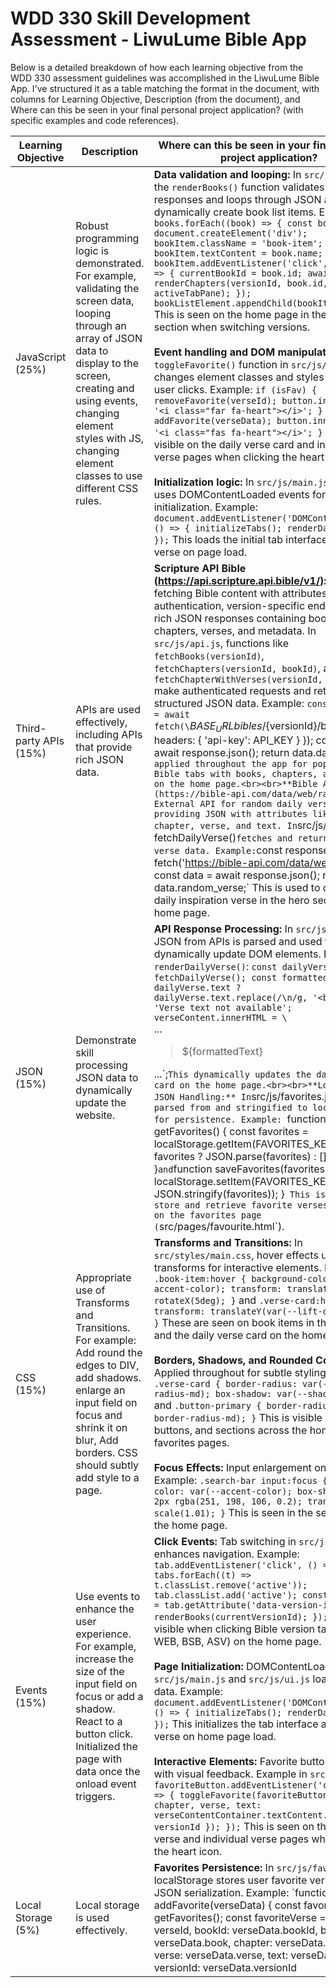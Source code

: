 # WDD 330 Skill Development Assessment - LiwuLume Bible App

Below is a detailed breakdown of how each learning objective from the WDD 330 assessment guidelines was accomplished in the LiwuLume Bible App. I've structured it as a table matching the format in the document, with columns for Learning Objective, Description (from the document), and Where can this be seen in your final personal project application? (with specific examples and code references).


| Learning Objective | Description | Where can this be seen in your final personal project application? |
|--------------------|-------------|---------------------------------------------------------------------|
| JavaScript (25%) | Robust programming logic is demonstrated. For example, validating the screen data, looping through an array of JSON data to display to the screen, creating and using events, changing element styles with JS, changing element classes to use different CSS rules. | **Data validation and looping:** In `src/js/ui.js`, the `renderBooks()` function validates API responses and loops through JSON arrays to dynamically create book list items. Example: `books.forEach((book) => { const bookItem = document.createElement('div'); bookItem.className = 'book-item'; bookItem.textContent = book.name; bookItem.addEventListener('click', async () => { currentBookId = book.id; await renderChapters(versionId, book.id, activeTabPane); }); bookListElement.appendChild(bookItem); });` This is seen on the home page in the Bible tabs section when switching versions.<br><br>**Event handling and DOM manipulation:** The `toggleFavorite()` function in `src/js/ui.js` changes element classes and styles based on user clicks. Example: `if (isFav) { removeFavorite(verseId); button.innerHTML = '<i class="far fa-heart"></i>'; } else { addFavorite(verseData); button.innerHTML = '<i class="fas fa-heart"></i>'; }` This is visible on the daily verse card and individual verse pages when clicking the heart icon.<br><br>**Initialization logic:** In `src/js/main.js`, the app uses DOMContentLoaded events for initialization. Example: `document.addEventListener('DOMContentLoaded', () => { initializeTabs(); renderDailyVerse(); });` This loads the initial tab interface and daily verse on page load. |
| Third-party APIs (15%) | APIs are used effectively, including APIs that provide rich JSON data. | **Scripture API Bible (https://api.scripture.api.bible/v1/):** Used for fetching Bible content with attributes like API key authentication, version-specific endpoints, and rich JSON responses containing books, chapters, verses, and metadata. In `src/js/api.js`, functions like `fetchBooks(versionId)`, `fetchChapters(versionId, bookId)`, and `fetchChapterWithVerses(versionId, chapterId)` make authenticated requests and return structured JSON data. Example: `const response = await fetch(\`${BASE_URL}bibles/${versionId}/books\`, { headers: { 'api-key': API_KEY } }); const data = await response.json(); return data.data;` This is applied throughout the app for populating the Bible tabs with books, chapters, and verses on the home page.<br><br>**Bible API (https://bible-api.com/data/web/random):** External API for random daily verses, providing JSON with attributes like book, chapter, verse, and text. In `src/js/api.js`, `fetchDailyVerse()` fetches and returns random verse data. Example: `const response = await fetch('https://bible-api.com/data/web/random'); const data = await response.json(); return data.random_verse;` This is used to display the daily inspiration verse in the hero section of the home page. |
| JSON (15%) | Demonstrate skill processing JSON data to dynamically update the website. | **API Response Processing:** In `src/js/ui.js`, JSON from APIs is parsed and used to dynamically update DOM elements. Example in `renderDailyVerse()`: `const dailyVerse = await fetchDailyVerse(); const formattedText = dailyVerse.text ? dailyVerse.text.replace(/\n/g, '<br>') : 'Verse text not available'; verseContent.innerHTML = \`<div class="verse-header">...<blockquote class="verse-text">${formattedText}</blockquote>...\`;` This dynamically updates the daily verse card on the home page.<br><br>**Local Storage JSON Handling:** In `src/js/favorites.js`, JSON is parsed from and stringified to localStorage for persistence. Example: `function getFavorites() { const favorites = localStorage.getItem(FAVORITES_KEY); return favorites ? JSON.parse(favorites) : []; }` and `function saveFavorites(favorites) { localStorage.setItem(FAVORITES_KEY, JSON.stringify(favorites)); }` This is used to store and retrieve favorite verses, displayed on the favorites page (`src/pages/favourite.html`). |
| CSS (15%) | Appropriate use of Transforms and Transitions. For example: Add round the edges to DIV, add shadows. enlarge an input field on focus and shrink it on blur, Add borders. CSS should subtly add style to a page. | **Transforms and Transitions:** In `src/styles/main.css`, hover effects use transforms for interactive elements. Example: `.book-item:hover { background-color: var(--accent-color); transform: translateY(-5px) rotateX(5deg); }` and `.verse-card:hover { transform: translateY(var(--lift-distance)); }` These are seen on book items in the Bible tabs and the daily verse card on the home page.<br><br>**Borders, Shadows, and Rounded Corners:** Applied throughout for subtle styling. Example: `.verse-card { border-radius: var(--border-radius-md); box-shadow: var(--shadow-md); }` and `.button-primary { border-radius: var(--border-radius-md); }` This is visible on all cards, buttons, and sections across the home and favorites pages.<br><br>**Focus Effects:** Input enlargement on focus. Example: `.search-bar input:focus { border-color: var(--accent-color); box-shadow: 0 0 0 2px rgba(251, 198, 106, 0.2); transform: scale(1.01); }` This is seen in the search bar on the home page. |
| Events (15%) | Use events to enhance the user experience. For example, increase the size of the input field on focus or add a shadow. React to a button click. Initialized the page with data once the onload event triggers. | **Click Events:** Tab switching in `src/js/ui.js` enhances navigation. Example: `tab.addEventListener('click', () => { tabs.forEach((t) => t.classList.remove('active')); tab.classList.add('active'); const versionId = tab.getAttribute('data-version-id'); renderBooks(currentVersionId); });` This is visible when clicking Bible version tabs (KJV, WEB, BSB, ASV) on the home page.<br><br>**Page Initialization:** DOMContentLoaded in `src/js/main.js` and `src/js/ui.js` loads initial data. Example: `document.addEventListener('DOMContentLoaded', () => { initializeTabs(); renderDailyVerse(); });` This initializes the tab interface and daily verse on home page load.<br><br>**Interactive Elements:** Favorite button toggle with visual feedback. Example in `src/js/ui.js`: `favoriteButton.addEventListener('click', () => { toggleFavorite(favoriteButton, { bookId, chapter, verse, text: verseContentContainer.textContent.trim(), versionId }); });` This is seen on the daily verse and individual verse pages when clicking the heart icon. |
| Local Storage (5%) | Local storage is used effectively. | **Favorites Persistence:** In `src/js/favorites.js`, localStorage stores user favorite verses with JSON serialization. Example: `function addFavorite(verseData) { const favorites = getFavorites(); const favoriteVerse = { id: verseId, bookId: verseData.bookId, book: verseData.book, chapter: verseData.chapter, verse: verseData.verse, text: verseData.text, versionId: verseData.versionId || 'de4e12af7f28f599-02', timestamp: Date.now() }; favorites.push(favoriteVerse); saveFavorites(favorites); }` This persists favorites across sessions and is displayed on the favorites page (`src/pages/favourite.html`), accessible via the navigation menu. |
